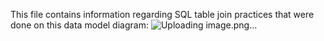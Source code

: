 This file contains information regarding SQL table join practices that were done on this data model diagram:
![Uploading image.png…]()
